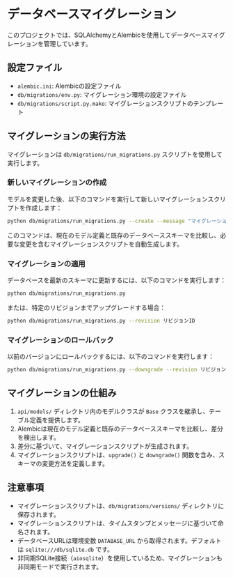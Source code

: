 # データベースマイグレーション

このプロジェクトでは、SQLAlchemyとAlembicを使用してデータベースマイグレーションを管理しています。

## 設定ファイル

- `alembic.ini`: Alembicの設定ファイル
- `db/migrations/env.py`: マイグレーション環境の設定ファイル
- `db/migrations/script.py.mako`: マイグレーションスクリプトのテンプレート

## マイグレーションの実行方法

マイグレーションは `db/migrations/run_migrations.py` スクリプトを使用して実行します。

### 新しいマイグレーションの作成

モデルを変更した後、以下のコマンドを実行して新しいマイグレーションスクリプトを作成します：

```bash
python db/migrations/run_migrations.py --create --message "マイグレーションの説明"
```

このコマンドは、現在のモデル定義と既存のデータベーススキーマを比較し、必要な変更を含むマイグレーションスクリプトを自動生成します。

### マイグレーションの適用

データベースを最新のスキーマに更新するには、以下のコマンドを実行します：

```bash
python db/migrations/run_migrations.py
```

または、特定のリビジョンまでアップグレードする場合：

```bash
python db/migrations/run_migrations.py --revision リビジョンID
```

### マイグレーションのロールバック

以前のバージョンにロールバックするには、以下のコマンドを実行します：

```bash
python db/migrations/run_migrations.py --downgrade --revision リビジョンID
```

## マイグレーションの仕組み

1. `api/models/` ディレクトリ内のモデルクラスが `Base` クラスを継承し、テーブル定義を提供します。
2. Alembicは現在のモデル定義と既存のデータベーススキーマを比較し、差分を検出します。
3. 差分に基づいて、マイグレーションスクリプトが生成されます。
4. マイグレーションスクリプトは、`upgrade()` と `downgrade()` 関数を含み、スキーマの変更方法を定義します。

## 注意事項

- マイグレーションスクリプトは、`db/migrations/versions/` ディレクトリに保存されます。
- マイグレーションスクリプトは、タイムスタンプとメッセージに基づいて命名されます。
- データベースURLは環境変数 `DATABASE_URL` から取得されます。デフォルトは `sqlite:///db/sqlite.db` です。
- 非同期SQLite接続（`aiosqlite`）を使用しているため、マイグレーションも非同期モードで実行されます。